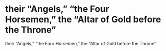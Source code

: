 # their “Angels,” “the Four Horsemen,” the “Altar of Gold before the Throne”

their “Angels,” “the Four Horsemen,” the “Altar of Gold before the Throne”